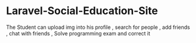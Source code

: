 # Laravel-Social-Education-Site
The Student can upload img into his profile , search for people , add friends , chat with friends , Solve programming exam and correct it
